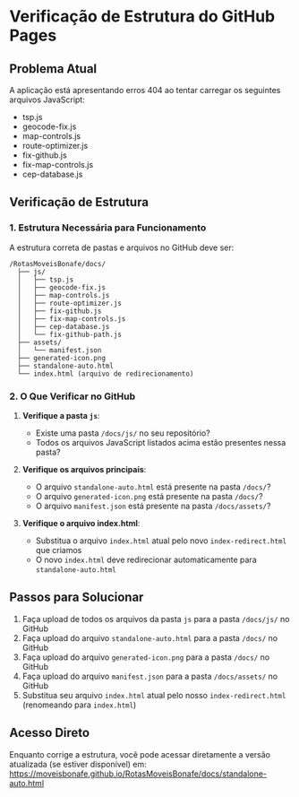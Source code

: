 # Verificação de Estrutura do GitHub Pages

## Problema Atual
A aplicação está apresentando erros 404 ao tentar carregar os seguintes arquivos JavaScript:
- tsp.js
- geocode-fix.js
- map-controls.js
- route-optimizer.js
- fix-github.js
- fix-map-controls.js
- cep-database.js

## Verificação de Estrutura

### 1. Estrutura Necessária para Funcionamento
A estrutura correta de pastas e arquivos no GitHub deve ser:

```
/RotasMoveisBonafe/docs/
  ├── js/
  │   ├── tsp.js
  │   ├── geocode-fix.js
  │   ├── map-controls.js
  │   ├── route-optimizer.js
  │   ├── fix-github.js
  │   ├── fix-map-controls.js
  │   ├── cep-database.js
  │   └── fix-github-path.js
  ├── assets/
  │   └── manifest.json
  ├── generated-icon.png
  ├── standalone-auto.html
  └── index.html (arquivo de redirecionamento)
```

### 2. O Que Verificar no GitHub

1. **Verifique a pasta `js`**:
   - Existe uma pasta `/docs/js/` no seu repositório?
   - Todos os arquivos JavaScript listados acima estão presentes nessa pasta?

2. **Verifique os arquivos principais**:
   - O arquivo `standalone-auto.html` está presente na pasta `/docs/`?
   - O arquivo `generated-icon.png` está presente na pasta `/docs/`?
   - O arquivo `manifest.json` está presente na pasta `/docs/assets/`?

3. **Verifique o arquivo index.html**:
   - Substitua o arquivo `index.html` atual pelo novo `index-redirect.html` que criamos
   - O novo `index.html` deve redirecionar automaticamente para `standalone-auto.html`

## Passos para Solucionar

1. Faça upload de todos os arquivos da pasta `js` para a pasta `/docs/js/` no GitHub
2. Faça upload do arquivo `standalone-auto.html` para a pasta `/docs/` no GitHub
3. Faça upload do arquivo `generated-icon.png` para a pasta `/docs/` no GitHub
4. Faça upload do arquivo `manifest.json` para a pasta `/docs/assets/` no GitHub
5. Substitua seu arquivo `index.html` atual pelo nosso `index-redirect.html` (renomeando para `index.html`)

## Acesso Direto
Enquanto corrige a estrutura, você pode acessar diretamente a versão atualizada (se estiver disponível) em:
https://moveisbonafe.github.io/RotasMoveisBonafe/docs/standalone-auto.html